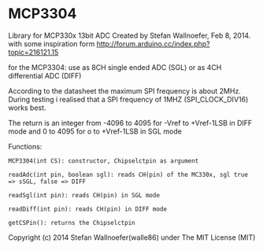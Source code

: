 MCP3304
=======

Library for MCP330x 13bit ADC
Created by Stefan Wallnoefer, Feb 8, 2014.
with some inspiration form http://forum.arduino.cc/index.php?topic=216121.15
	
for the MCP3304:
	use as 8CH single ended ADC (SGL)
	or as 4CH differential ADC (DIFF)
		
According to the datasheet the maximum SPI frequency is about 2MHz. During testing
i realised that a SPI frequency of 1MHZ (SPI_CLOCK_DIV16) works best.
	
The return is an integer from -4096 to 4095 for -Vref to +Vref-1LSB in DIFF mode
and 0 to 4095 for o to +Vref-1LSB in SGL mode


Functions:

	MCP3304(int CS): constructor, Chipselctpin as argument
		
	readAdc(int pin, boolean sgl): reads CH(pin) of the MC330x, sgl true => sSGL, false => DIFF
		
	readSgl(int pin): reads CH(pin) in SGL mode
		
	readDiff(int pin): reads CH(pin) in DIFF mode
		
	getCSPin(): returns the Chipselctpin
	
	
	
Copyright (c) 2014 Stefan Wallnoefer(walle86) under The MIT License (MIT)
